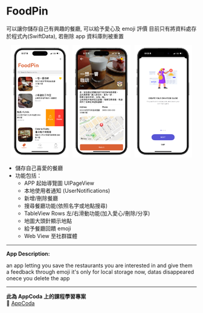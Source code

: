 # FoodPin

可以讓你儲存自己有興趣的餐廳, 可以給予愛心及 emoji 評價
目前只有將資料處存於程式內(SwiftData), 若刪除 app 資料庫則被重置


<p align="center">
  <img src="FoodPinProject/FoodPin/image/Screenshot1.png" alt="screenshot1" width="30%" />
  &nbsp
  <img src="FoodPinProject/FoodPin/image/Screenshot2.png" alt="screenshot2" width="30%" />
  &nbsp
  <img src="FoodPinProject/FoodPin/image/Screenshot3.png" alt="screenshot3" width="30%" />
</p>

- 儲存自己喜愛的餐廳  
- 功能包括：
  - APP 起始導覽圖 UIPageView
  - 本地使用者通知 (UserNotifications)
  - 新增/刪除餐廳  
  - 搜尋餐廳功能(依照名字或地點搜尋)
  - TableView Rows 左/右滑動功能(加入愛心/刪除/分享)  
  - 地圖大頭針顯示地點
  - 給予餐廳回饋 emoji 
  - Web View 至社群媒體

---

**App Description:**

an app letting you save the restaurants you are interested in and give them a feedback through emoji
it's only for local storage now, datas disappeared onece you delete the app

---

**此為 AppCoda 上的課程學習專案**  
🔗 [AppCoda](https://www.appcoda.com.tw/)
